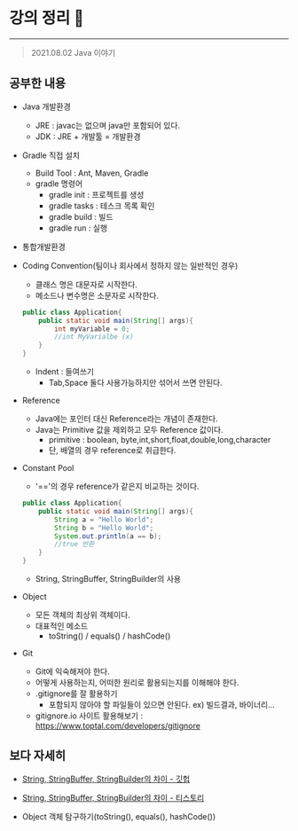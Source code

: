 # 강의 정리 🚀
___

> 2021.08.02 Java 이야기

## 공부한 내용

- Java 개발환경
    - JRE : javac는 없으며 java만 포함되어 있다.
    - JDK : JRE + 개발툴 = 개발환경

- Gradle 직접 설치
    - Build Tool : Ant, Maven, Gradle
    - gradle 명령어
        - gradle init : 프로젝트를 생성
        - gradle tasks : 테스크 목록 확인
        - gradle build : 빌드
        - gradle run : 실행

- 통합개발환경

- Coding Convention(팀이나 회사에서 정하지 않는 일반적인 경우)
    - 클래스 명은 대문자로 시작한다. 
    - 메소드나 변수명은 소문자로 시작한다.
    ```java
    public class Application{
        public static void main(String[] args){
            int myVariable = 0;
            //int MyVarialbe (x)
        }
    }
    ```
    - Indent : 들여쓰기
        - Tab,Space 둘다 사용가능하지만 섞어서 쓰면 안된다.
- Reference
    - Java에는 포인터 대신 Reference라는 개념이 존재한다.
    - Java는 Primitive 값을 제외하고 모두 Reference 값이다.
        - primitive : boolean, byte,int,short,float,double,long,character
        - 단, 배열의 경우 reference로 취급한다.

- Constant Pool
    - '=='의 경우 reference가 같은지 비교하는 것이다. 
    ```java
    public class Application{
        public static void main(String[] args){
            String a = "Hello World";
            String b = "Hello World";
            System.out.println(a == b);
            //true 반환
        }
    }
    ```
    - String, StringBuffer, StringBuilder의 사용
    
- Object
    - 모든 객체의 최상위 객체이다.
    - 대표적인 메소드
        - toString() / equals() / hashCode()

- Git
    - Git에 익숙해져야 한다.
    - 어떻게 사용하는지, 어떠한 원리로 활용되는지를 이해해야 한다.
    - .gitignore를 잘 활용하기
        - 포함되지 않아야 할 파일들이 있으면 안된다. ex) 빌드결과, 바이너리...
    - gitignore.io 사이트 활용해보기 : <https://www.toptal.com/developers/gitignore>


## 보다 자세히

- [String, StringBuffer, StringBuilder의 차이 - 깃헙](https://github.com/LSH0809/TIL/blob/master/Java/String,StringBuffer,StringBuilder/String_StringBuffer_StringBuilder.md)
- [String, StringBuffer, StringBuilder의 차이 - 티스토리](https://today-retrospect.tistory.com/91)


- Object 객체 탐구하기(toString(), equals(), hashCode())
